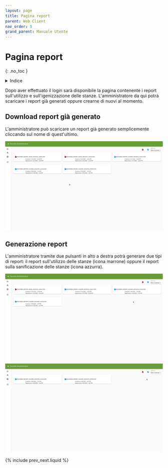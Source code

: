 ```yaml
---
layout: page
title: Pagina report
parent: Web Client
nav_order: 5
grand_parent: Manuale Utente
---
```


# Pagina report
{: .no_toc }
<details closed markdown="block">
  <summary>
    Indice
  </summary>
  {: .text-delta }
1. TOC
{:toc}
</details>

Dopo aver effettuato il login sarà disponibile la pagina contenente i
report sull'utilizzo e sull'igenizzazione delle
stanze. L'amministratore da quì potrà scaricare i report
già generati oppure crearne di nuovi al momento.

## Download report già generato
L'amministratore può scaricare un report già generato semplicemente
cliccando sul nome di quest'ultimo.

<img src="/assets/web/downloadReport.gif">

## Generazione report
L'amministratore tramite due pulsanti in alto a destra potrà generare
due tipi di report: il report sull'utilizzo delle stanze (icona marrone)
oppure il report sulla sanificazione delle stanze (icona azzurra).

<img src="/assets/web/createUsageReport.gif">

<img src="/assets/web/createCleanerReport.gif">

{% include prev_next.liquid %}
